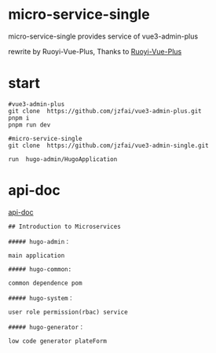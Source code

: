 # micro-service-single

micro-service-single provides service of vue3-admin-plus

rewrite by Ruoyi-Vue-Plus, Thanks to [Ruoyi-Vue-Plus](https://gitee.com/dromara/RuoYi-Vue-Plus)

# start

```shell
#vue3-admin-plus
git clone  https://github.com/jzfai/vue3-admin-plus.git
pnpm i
pnpm run dev

#micro-service-single
git clone  https://github.com/jzfai/vue3-admin-single.git

run  hugo-admin/HugoApplication
```

# api-doc

[api-doc](https://github.jzfai.top/micro-service-api/doc.html)

```
## Introduction to Microservices

##### hugo-admin：

main application

##### hugo-common:

common dependence pom

##### hugo-system：

user role permission(rbac) service

##### hugo-generator：

low code generator plateForm

